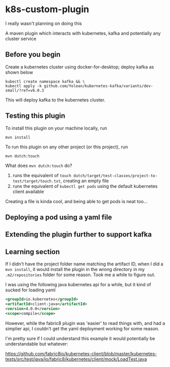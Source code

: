 # k8s-custom-plugin

I really wasn't planning on doing this

A maven plugin which interacts with kubernetes, kafka and potentially any cluster service

## Before you begin

Create a kubernetes cluster using docker-for-desktop; deploy kafka as shown below

```
kubectl create namespace kafka && \
kubectl apply -k github.com/Yolean/kubernetes-kafka/variants/dev-small/?ref=v6.0.3
```

This will deploy kafka to the kubernetes cluster.

## Testing this plugin

To install this plugin on your machine locally, run

```
mvn install
```

To run this plugin on any other project (or this project), run

```
mvn dutch:touch
```

What does `mvn dutch:touch` do?

1. runs the equivalent of `touch dutch/target/test-classes/project-to-test/target/touch.txt`, creating an empty file
2. runs the equivalent of `kubectl get pods` using the default kubernetes client available

Creating a file is kinda cool, and being able to get pods is neat too...

## Deploying a pod using a yaml file

## Extending the plugin further to support kafka

## Learning section

If I didn't have the project folder name matching the artifact ID, when I did a `mvn install`, it would install the
plugin in the wrong directory in my `.m2/repositories` folder for some reason. Took me a while to figure out.

I was using the following java kubernetes api for a while, but it kind of sucked for loading yaml

```xml
<groupId>io.kubernetes</groupId>
<artifactId>client-java</artifactId>
<version>4.0.0</version>
<scope>compile</scope>
```

However, while the fabric8 plugin was 'easier' to read things with, and had a simplier api, I couldn't get the
yaml deployment working for some reason.

I'm pretty sure if I could understand this example it would potentially be understandable but whatever:

https://github.com/fabric8io/kubernetes-client/blob/master/kubernetes-tests/src/test/java/io/fabric8/kubernetes/client/mock/LoadTest.java
